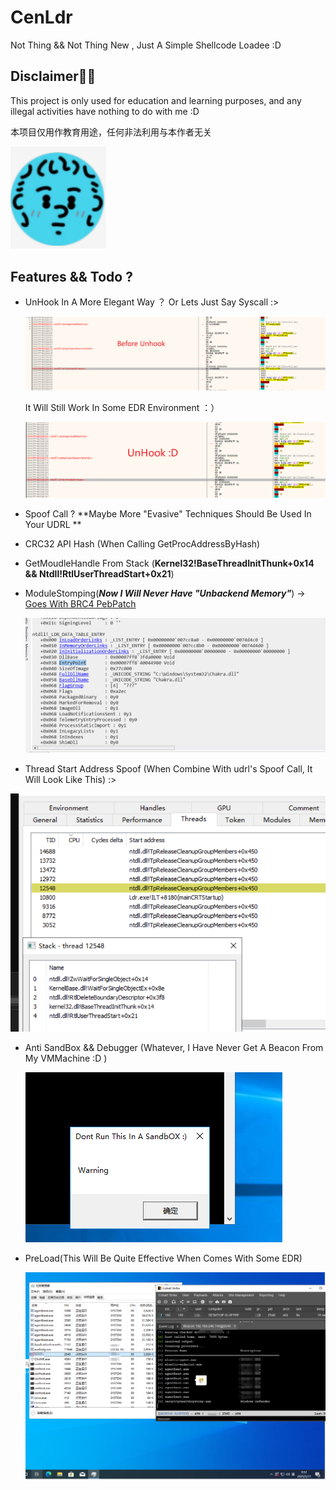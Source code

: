 # CenLdr

Not Thing && Not Thing New , Just A Simple Shellcode Loadee :D 

## Disclaimer👀👀

This project is only used for education and learning purposes, and any illegal activities have nothing to do with me :D

本项目仅用作教育用途，任何非法利用与本作者无关

<img src=".\Img\lol.png" alt="lol" style="zoom:150%;" />  



## Features && Todo ?

- UnHook In A More Elegant Way ？ Or Lets Just Say Syscall :>

  <img src=".\Img\BeforeUnHook.png" alt="BeforeUnHook" style="zoom: 67%;" /> 

  It Will Still Work In Some EDR Environment ：）

   <img src=".\Img\UnHook.png" alt="UnHook" style="zoom:67%;" />

  

- Spoof  Call ? **Maybe More "Evasive" Techniques Should Be Used In Your UDRL **

- CRC32 API Hash (When Calling GetProcAddressByHash)

- GetMoudleHandle From Stack (**Kernel32!BaseThreadInitThunk+0x14 && Ntdll!RtlUserThreadStart+0x21**)

- ModuleStomping(***Now I Will Never Have "Unbackend Memory"***) -> [Goes With BRC4 PebPatch](https://bruteratel.com/release/2023/03/19/Release-Nightmare/)

    <img src=".\Img\PebPatch.png" alt="PebPatch" style="zoom:67%;" />

- Thread Start Address Spoof (When Combine With udrl's Spoof Call, It Will Look Like This) :>

<img src=".\Img\ThreadStack.png" alt="ThreadStack" style="zoom: 67%;" /> 

- Anti SandBox && Debugger (Whatever, I Have Never Get A Beacon From My VMMachine :D )

  ![VMMachine](.\Img\VMMachine.png) 

- PreLoad(This Will Be Quite Effective When Comes With Some EDR)

  <img src=".\Img\EDRTest.png" alt="EDRTest" style="zoom:67%;" /> 



